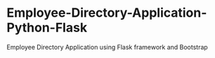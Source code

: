 # Employee-Directory-Application-Python-Flask
Employee Directory Application using Flask framework and Bootstrap
